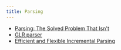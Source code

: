 ```yaml
---
title: Parsing
---
```


- [Parsing: The Solved Problem That Isn't][tratt]
- [GLR parser]
- [Efficient and Flexible Incremental Parsing](https://www.researchgate.net/profile/Sl-Graham/publication/2377179_Efficient_and_Flexible_Incremental_Parsing/links/004635294e13f23ef1000000/Efficient-and-Flexible-Incremental-Parsing.pdf)

[tratt]: https://tratt.net/laurie/blog/2011/parsing_the_solved_problem_that_isnt.html
[GLR parser]: https://en.wikipedia.org/wiki/GLR_parser
[Lezer]: https://lezer.codemirror.net


